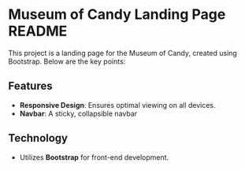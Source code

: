 # Museum of Candy Landing Page README

This project is a landing page for the Museum of Candy, created using Bootstrap. Below are the key points:

## Features

- **Responsive Design**: Ensures optimal viewing on all devices.
- **Navbar**: A sticky, collapsible navbar

## Technology

- Utilizes **Bootstrap** for front-end development.

